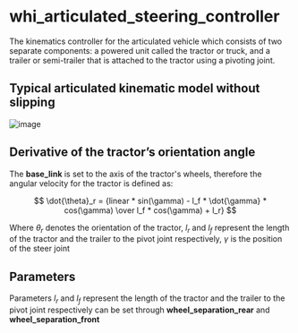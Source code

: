 # whi_articulated_steering_controller
The kinematics controller for the articulated vehicle which consists of two separate components: a powered unit called the tractor or truck, and a trailer or semi-trailer that is attached to the tractor using a pivoting joint.

## Typical articulated kinematic model without slipping
![image](https://github.com/xinjuezou-whi/whi_articulated_steering_controller/assets/72239958/faf8f10a-b02f-4659-8740-5c47045a727f)

## Derivative of the tractor’s orientation angle
The **base_link** is set to the axis of the tractor's wheels, therefore the angular velocity for the tractor is defined as:

$$ \dot{\theta}_r = {linear * sin(\gamma) - l_f * \dot{\gamma} * cos(\gamma) \over l_f * cos(\gamma) + l_r} $$

Where $\theta_r$ denotes the orientation of the tractor, $l_r$ and $l_f$ represent the length of the tractor and the trailer to the pivot joint respectively, $\gamma$ is the position of the steer joint

## Parameters
Parameters $l_r$ and $l_f$ represent the length of the tractor and the trailer to the pivot joint respectively can be set through **wheel_separation_rear** and **wheel_separation_front**
